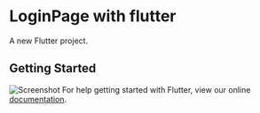 # LoginPage with flutter

A new Flutter project.

## Getting Started
![Screenshot](loginpage.png|width="48")
For help getting started with Flutter, view our online
[documentation](https://flutter.io/).
